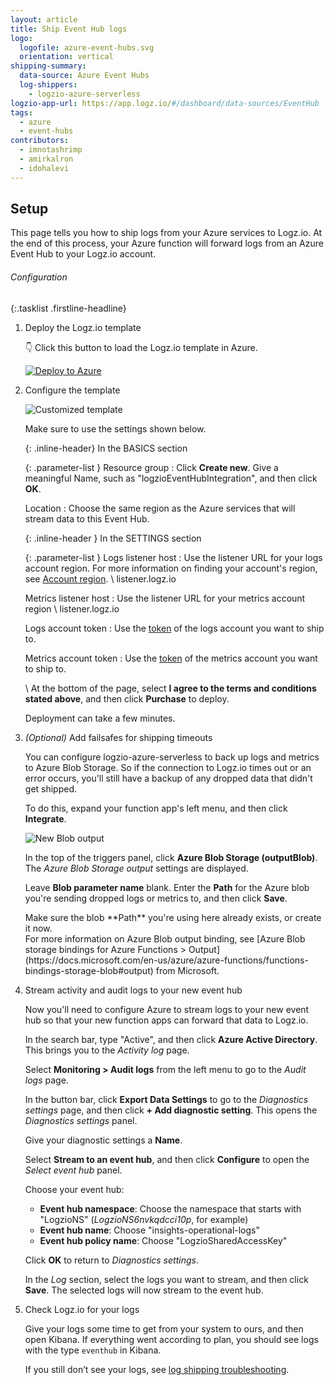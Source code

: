 ```yaml
---
layout: article
title: Ship Event Hub logs
logo:
  logofile: azure-event-hubs.svg
  orientation: vertical
shipping-summary:
  data-source: Azure Event Hubs
  log-shippers:
    - logzio-azure-serverless
logzio-app-url: https://app.logz.io/#/dashboard/data-sources/EventHub
tags:
  - azure
  - event-hubs
contributors:
  - imnotashrimp
  - amirkalron
  - idohalevi
---
```


## Setup

This page tells you how to ship logs from your Azure services to Logz.io.
At the end of this process, your Azure function will forward logs from an Azure Event Hub to your Logz.io account.

###### Configuration

{:.tasklist .firstline-headline}
1. Deploy the Logz.io template

    👇 Click this button to load the Logz.io template in Azure.

    <a href="https://portal.azure.com/#create/Microsoft.Template/uri/https%3A%2F%2Fraw.githubusercontent.com%2Flogzio%2Flogzio-azure-serverless%2Fmaster%2Fazuredeploy.json">
      <img class="override btn-img" alt="Deploy to Azure" src="http://azuredeploy.net/deploybutton.png">
    </a>

2. Configure the template

    ![Customized template]({{site.baseurl}}/images/azure-event-hubs/customized-template.png)

    Make sure to use the settings shown below.

    {: .inline-header}
    In the BASICS section

    {: .parameter-list }
    Resource group
    : Click **Create new**.
      Give a meaningful Name, such as "logzioEventHubIntegration", and then click **OK**.

    Location
    : Choose the same region as the Azure services that will stream data to this Event Hub.

    {: .inline-header }
    In the SETTINGS section

    {: .parameter-list }
    Logs listener host
    : Use the listener URL for your logs account region.
      For more information on finding your account's region, see [Account region]({{site.baseurl}}/user-guide/accounts/account-region.html). \\
      <span class="default-param">listener.logz.io</span>

    Metrics listener host
    : Use the listener URL for your metrics account region \\
      <span class="default-param">listener.logz.io</span>

    Logs account token
    : Use the [token](https://app.logz.io/#/dashboard/settings/general) of the logs account you want to ship to.

    Metrics account token
    : Use the [token](https://app.logz.io/#/dashboard/settings/general) of the metrics account you want to ship to.

    \\
    At the bottom of the page, select **I agree to the terms and conditions stated above**, and then click **Purchase** to deploy.

    Deployment can take a few minutes.

3. _(Optional)_ Add failsafes for shipping timeouts

    You can configure logzio-azure-serverless to back up logs and metrics to Azure Blob Storage.
    So if the connection to Logz.io times out or an error occurs, you'll still have a backup of any dropped data that didn't get shipped.

    To do this, expand your function app's left menu, and then click **Integrate**.

    ![New Blob output]({{site.baseurl}}/images/azure-event-hubs/azure-blob-storage-outputblob.png)

    In the top of the triggers panel, click **Azure Blob Storage (outputBlob)**.
    The _Azure Blob Storage output_ settings are displayed.

    Leave **Blob parameter name** blank.
    Enter the **Path** for the Azure blob you're sending dropped logs or metrics to, and then click **Save**.

    <div class="info-box important">
      Make sure the blob **Path** you're using here already exists, or create it now.
    </div>

    <div class="info-box read">
      For more information on Azure Blob output binding, see [Azure Blob storage bindings for Azure Functions > Output](https://docs.microsoft.com/en-us/azure/azure-functions/functions-bindings-storage-blob#output) from Microsoft.
    </div>

4. Stream activity and audit logs to your new event hub

    Now you'll need to configure Azure to stream logs to your new event hub so that your new function apps can forward that data to Logz.io.

    In the search bar, type "Active", and then click **Azure Active Directory**.
    This brings you to the _Activity log_ page.

    Select **Monitoring > Audit logs** from the left menu to go to the _Audit logs_ page.

    In the button bar, click **Export Data Settings** to go to the _Diagnostics settings_ page, and then click **+ Add diagnostic setting**.
    This opens the _Diagnostics settings_ panel.

    Give your diagnostic settings a **Name**.

    Select **Stream to an event hub**, and then click **Configure** to open the _Select event hub_ panel.

    Choose your event hub:

    * **Event hub namespace**: Choose the namespace that starts with "LogzioNS" (_LogzioNS6nvkqdcci10p_, for example)
    * **Event hub name**: Choose "insights-operational-logs"
    * **Event hub policy name**: Choose "LogzioSharedAccessKey"

    Click **OK** to return to _Diagnostics settings_.

    In the _Log_ section, select the logs you want to stream, and then click **Save**.
    The selected logs will now stream to the event hub.


6. Check Logz.io for your logs

    Give your logs some time to get from your system to ours, and then open Kibana.
    If everything went according to plan, you should see logs with the type `eventhub` in Kibana.

    If you still don’t see your logs, see [log shipping troubleshooting](https://docs.logz.io/user-guide/log-shipping/log-shipping-troubleshooting.html).